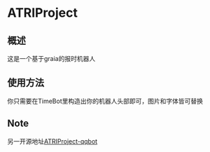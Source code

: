 # ATRIProject
## 概述
这是一个基于graia的报时机器人
## 使用方法
你只需要在TimeBot里构造出你的机器人头部即可，图片和字体皆可替换
## Note
另一开源地址[ATRIProject-qqbot](https://github.com/ShiroDoMain/ATRIProject-qqbot)
